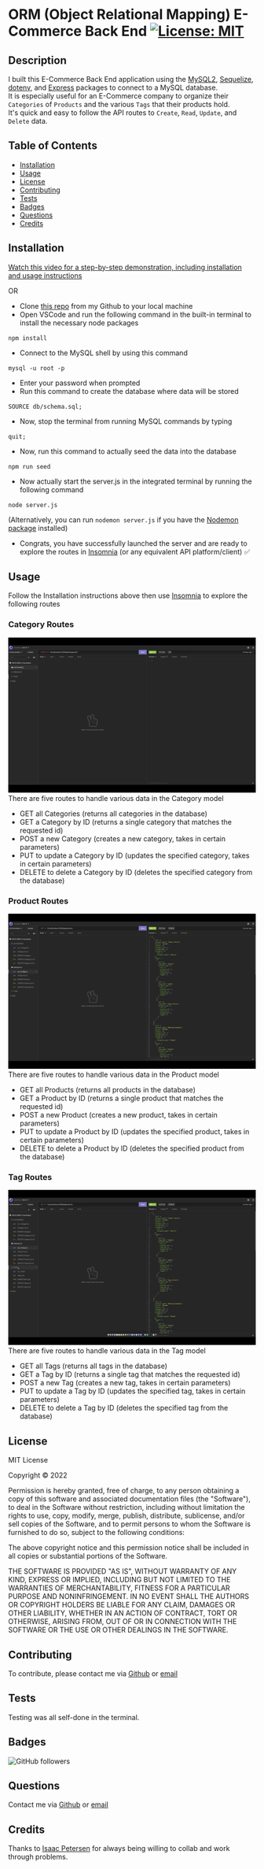 # ORM (Object Relational Mapping) E-Commerce Back End [![License: MIT](https://img.shields.io/badge/License-MIT-yellow.svg)](https://opensource.org/licenses/MIT)

## Description
I built this E-Commerce Back End application using the [MySQL2](https://www.npmjs.com/package/mysql2), [Sequelize](https://www.npmjs.com/package/sequelize), [dotenv](https://www.npmjs.com/package/dotenv), and [Express](https://www.npmjs.com/package/express) packages to connect to a MySQL database.  
It is especially useful for an E-Commerce company to organize their `Categories` of `Products` and the various `Tags` that their products hold.  
It's quick and easy to follow the API routes to `Create`, `Read`, `Update`, and `Delete` data. 


## Table of Contents
- [Installation](#installation)
- [Usage](#usage)
- [License](#license)
- [Contributing](#contributing)
- [Tests](#tests)
- [Badges](#badges)
- [Questions](#questions)
- [Credits](#credits)

## Installation
      
[Watch this video for a step-by-step demonstration, including installation and usage instructions](https://youtu.be/p00iNzvW3gs)

OR   
- Clone [this repo](https://github.com/sabhanson/HW13-ORM-ECommerceBackEnd) from my Github to your local machine
- Open VSCode and run the following command in the built-in terminal to install the necessary node packages
``` 
npm install
```
- Connect to the MySQL shell by using this command
```
mysql -u root -p
```
- Enter your password when prompted
- Run this command to create the database where data will be stored
```
SOURCE db/schema.sql;
```
- Now, stop the terminal from running MySQL commands by typing
```
quit;
```
- Now, run this command to actually seed the data into the database
```
npm run seed
```
- Now actually start the server.js in the integrated terminal by running the following command
```
node server.js
```
(Alternatively, you can run `nodemon server.js` if you have the [Nodemon package](https://www.npmjs.com/package/nodemon) installed)
- Congrats, you have successfully launched the server and are ready to explore the routes in [Insomnia](https://insomnia.rest/) (or any equivalent API platform/client) ✅

## Usage
Follow the Installation instructions above then use [Insomnia](https://insomnia.rest/) to explore the following routes



### Category Routes
![GIF of Category API Routes](assets/Categories.gif)     
There are five routes to handle various data in the Category model
- GET all Categories (returns all categories in the database)
- GET a Category by ID (returns a single category that matches the requested id)
- POST a new Category (creates a new category, takes in certain parameters)
- PUT to update a Category by ID (updates the specified category, takes in certain parameters)
- DELETE to delete a Category by ID (deletes the specified category from the database)

### Product Routes
![GIF of Product API Routes](assets/Products.gif)    
There are five routes to handle various data in the Product model
- GET all Products (returns all products in the database)
- GET a Product by ID (returns a single product that matches the requested id)
- POST a new Product (creates a new product, takes in certain parameters)
- PUT to update a Product by ID (updates the specified product, takes in certain parameters)
- DELETE to delete a Product by ID (deletes the specified product from the database)

### Tag Routes
![GIF of Tag API Routes](assets/Tags.gif)     
There are five routes to handle various data in the Tag model
- GET all Tags (returns all tags in the database)
- GET a Tag by ID (returns a single tag that matches the requested id)
- POST a new Tag (creates a new tag, takes in certain parameters)
- PUT to update a Tag by ID (updates the specified tag, takes in certain parameters)
- DELETE to delete a Tag by ID (deletes the specified tag from the database)

## License
<p>
MIT License

  Copyright &copy; 2022 
  
  Permission is hereby granted, free of charge, to any person obtaining a copy
  of this software and associated documentation files (the "Software"), to deal
  in the Software without restriction, including without limitation the rights
  to use, copy, modify, merge, publish, distribute, sublicense, and/or sell
  copies of the Software, and to permit persons to whom the Software is
  furnished to do so, subject to the following conditions:
  
  The above copyright notice and this permission notice shall be included in all
  copies or substantial portions of the Software.
  
  THE SOFTWARE IS PROVIDED "AS IS", WITHOUT WARRANTY OF ANY KIND, EXPRESS OR
  IMPLIED, INCLUDING BUT NOT LIMITED TO THE WARRANTIES OF MERCHANTABILITY,
  FITNESS FOR A PARTICULAR PURPOSE AND NONINFRINGEMENT. IN NO EVENT SHALL THE
  AUTHORS OR COPYRIGHT HOLDERS BE LIABLE FOR ANY CLAIM, DAMAGES OR OTHER
  LIABILITY, WHETHER IN AN ACTION OF CONTRACT, TORT OR OTHERWISE, ARISING FROM,
  OUT OF OR IN CONNECTION WITH THE SOFTWARE OR THE USE OR OTHER DEALINGS IN THE
  SOFTWARE.

  </p>

## Contributing
To contribute, please contact me via [Github](https://www.github.com/sabhanson) or [email](mailto:sabhanson7@gmail.com)

## Tests
Testing was all self-done in the terminal.

## Badges

![GitHub followers](https://img.shields.io/github/followers/sabhanson?style=social)

## Questions
Contact me via [Github](https://www.github.com/sabhanson) or [email](mailto:sabhanson7@gmail.com)

## Credits
Thanks to [Isaac Petersen](https://www.github.com/idpetersen) for always being willing to collab and work through problems.
